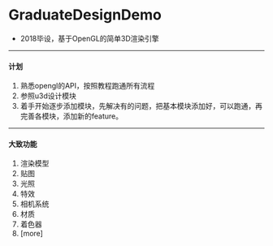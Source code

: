 # GraduateDesignDemo
* 2018毕设，基于OpenGL的简单3D渲染引擎
----
#### 计划
1. 熟悉opengl的API，按照教程跑通所有流程
2. 参照u3d设计模块
3. 着手开始逐步添加模块，先解决有的问题，把基本模块添加好，可以跑通，再完善各模块，添加新的feature。
----
#### 大致功能
1. 渲染模型
2. 贴图
3. 光照
4. 特效
5. 相机系统
6. 材质
7. 着色器
8. [more]
